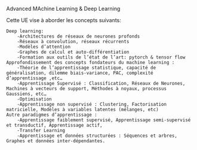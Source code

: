 Advanced MAchine Learning & Deep Learning

Cette UE vise à aborder les concepts suivants:

    Deep learning:
        -Architectures de réseaux de neurones profonds
        -Réseaux à convolution, réseaux récurrents
        -Modèles d’attention
        -Graphes de calcul et auto-différentiation
        -Formation aux outils de l’état de l’art: pytorch & tensor flow
    Approfondissement des concepts fondateurs du machine learning :
        -Théorie de l’apprentissage statistique, capacité de généralisation, dilemme biais-variance, PAC, complexité d’apprentissage ,etc…
        -Apprentissage Supervisé : Classification, Réseaux de Neurones, Machines à vecteurs de support, Méthodes à noyaux, processus Gaussiens, etc…
        -Optimisation
        -Apprentissage non supervisé : Clustering, Factorisation matricielle, Modèles à variables latentes (mélanges, etc)
    Autre paradigmes d’apprentissage :
        -Apprentissage faiblement supervisé, Apprentissage semi-supervisé et transductif, Apprentissage actif,
        -Transfer Learning
        -Apprentissage et données structurées : Séquences et arbres, Graphes et données inter-dépendantes.
